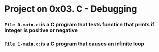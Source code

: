 # Project on 0x03. C - Debugging

### `File 0-main.c`: is a C program that tests function that prints if integer is positive or negative

### `File 1-main.c`: is a C program that causes an infinite loop
